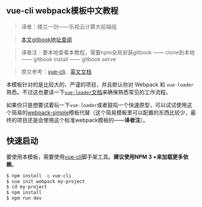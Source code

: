 ## vue-cli webpack模板中文教程

> 译者：楼兰一剑——乐视云计算大前端组  

> [本文gitbook地址查阅](https://loulanyijian.github.io/vue-cli-doc-Chinese/)

> 译者注：要本地查看本教程，需要npm全局安装gitbook —— clone到本地 —— gitbook install —— gitbook serve

> 原文参考：[vue-cli](https://github.com/vuejs/vue-cli)、[英文文档](http://vuejs-templates.github.io/webpack)


本模板针对的是比较大的、严谨的项目，并且默认你对 Webpack 和 `vue-loader`熟悉。不过这也要读一下[`vue-loader`文档](http://vuejs.github.io/vue-loader/index.html)来确保熟悉常见的工作流程。

如果你只是想要试着玩一下`vue-loader`或者鼓捣一个快速原型，可以试试使用这个简易的[webpack-simple](https://github.com/vuejs-templates/webpack-simple)模板代替（这个简易模板里可以配置的东西比较少，最终的项目还是会使用这个标准webpack模板的——**译者注**）。

## 快速启动

要使用本模板，需要使用[vue-cli](https://github.com/vuejs/vue-cli)脚手架工具。**建议使用NPM 3 +来加载更多依赖**。

``` bash
$ npm install -g vue-cli
$ vue init webpack my-project
$ cd my-project
$ npm install
$ npm run dev
```
